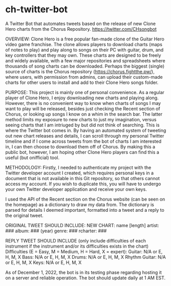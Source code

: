# ch-twitter-bot
A Twitter Bot that automates tweets based on the release of new Clone Hero charts from the Chorus Repository.
https://twitter.com/CHsongbot

OVERVIEW:
Clone Hero is a free popular fan-made clone of the Guitar Hero video game franchise. The clone allows players to download charts (maps of notes to play) and play along to songs on their PC with guitar, drum, and key controllers that they may own. These charts are designed to be freely and widely available, with a few major repositories and spreadsheets where thousands of song charts can be downloaded. Perhaps the biggest (single) source of charts is the Chorus repository (https://chorus.fightthe.pw/), where users, with permission from admins, can upload their custom-made charts for other users to install and add to their Clone Hero songs folder.

PURPOSE:
This project is mainly one of personal convenience. As a regular player of Clone Hero, I enjoy downloading new charts and playing along. However, there is no convenient way to know when charts of songs I may want to play will be released, besides just checking the Recent section of Chorus, or looking up songs I know on a whim in the search bar. The latter method limits my exposure to new charts to just my imagination, versus seeing charts that I am intriuged by but did not think of searching. This is where the Twitter bot comes in. By having an automated system of tweeting out new chart releases and details, I can scroll through my personal Twitter timeline and if I come across tweets from the bot of charts I am interested in, I can then choose to download them off of Chorus. By making this a public bot, however, I am hoping other Clone Hero players can find this a useful (but onifficial) tool.

METHODOLOGY:
Firstly, I needed to authenticate my project with the Twitter developer account I created, which requires personal keys in a document that is not available in this Git repository, so that others cannot access my account. If you wish to duplicate this, you will have to undergo your own Twitter developer application and receive your own keys. 

I used the API of the Recent section on the Chorus website (can be seen on the homepage) as a dictionary to draw my data from. The dictionary is parsed for details I deemed important, formatted into a tweet and a reply to the original tweet. 

ORIGINAL TWEET SHOULD INCLUDE:
    NEW CHART: name [length]
    artist: ###
    album: ### (year)
    genre: ###
    rcharter: ###

REPLY TWEET SHOULD INCLUDE (only include difficulties of each instrument if the instrument and/or its difficulties exists in the chart)
    Difficulties (E = Easy, M = Medium, H = Hard, X = expert):
    Guitar: N/A or E, H, M, X
    Bass: N/A or E, H, M, X
    Drums: N/A or E, H, M, X
    Rhythm Guitar: N/A or E, H, M, X
    Keys: N/A or E, H, M, X
    
As of December 1, 2022, the bot is in its testing phase regarding hosting it on a server and reliable operation. The bot should update daily at 1 AM EST.
